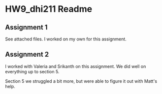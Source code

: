 # HW9_dhi211 Readme

## Assignment 1
See attached files. I worked on my own for this assignment.


## Assignment 2
I worked with Valeria and Srikanth on this assignment. We did well on everything up to section 5. 

Section 5 we struggled a bit more, but were able to figure it out with Matt's help.
